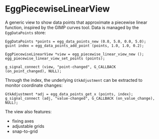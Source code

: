 # EggPiecewiseLinearView

A generic view to show data points that approximate a piecewise linear function,
inspired by the GIMP curves tool. Data is managed by the `EggDataPoints` store:

    EggDataPoints *points = egg_data_points_new (0.0, 5.0, 0.0, 5.0);
    guint index = egg_data_points_add_point (points, 1.0, 1.0, 0.2);

    EggPiecewiseLinearView *view = egg_piecewise_linear_view_new ();
    egg_piecewise_linear_view_set_points (points);
    
    g_signal_connect (view, "point-changed", G_CALLBACK (on_point_changed), NULL);

Through the index, the underlying `GtkAdjustment` can be extracted to monitor
coordinate changes:

    GtkAdjustment *adj = egg_data_points_get_x (points, index);
    g_signal_connect (adj, "value-changed", G_CALLBACK (on_value_change), NULL);

The view also features:

* fixing axes
* adjustable grids
* snap-to-grid
